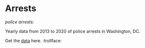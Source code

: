 # Arrests


<i>police arrests:</i>

Yearly data from 2013 to 2020 of police arrests in Washington, DC.

Get the [data](https://raw.githubusercontent.com/NicJC/arrests/master/Arrests.csv) here. :trollface:
